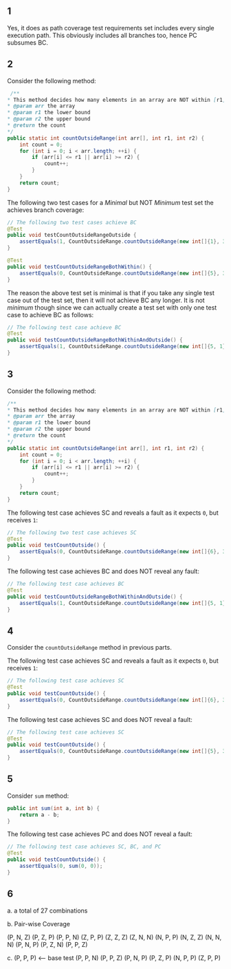 ## 1
Yes, it does as path coverage test requirements set includes every single execution path. This obviously includes all branches too, hence PC subsumes BC.

## 2

Consider the following method:

```java
 /**
* This method decides how many elements in an array are NOT within [r1, r2].
* @param arr the array
* @param r1 the lower bound
* @param r2 the upper bound
* @return the count
*/
public static int countOutsideRange(int arr[], int r1, int r2) {
    int count = 0;
    for (int i = 0; i < arr.length; ++i) {
        if (arr[i] <= r1 || arr[i] >= r2) {
            count++;
        }
    }
    return count;
}
```

The following two test cases for a _Minimal_ but NOT _Minimum_ test set the achieves branch coverage:

```java
// The following two test cases achieve BC
@Test
public void testCountOutsideRangeOutside {
    assertEquals(1, CountOutsideRange.countOutsideRange(new int[]{1}, 3, 6));
}

@Test
public void testCountOutsideRangeBothWithin() {
    assertEquals(0, CountOutsideRange.countOutsideRange(new int[]{5}, 3, 6));
}
```

The reason the above test set is minimal is that if you take any single test case out of the test set, then it will not achieve BC any longer. It is not _minimum_ though since we can actually create a test set with only one test case to achieve BC as follows:

```java
// The following test case achieve BC
@Test
public void testCountOutsideRangeBothWithinAndOutside() {
    assertEquals(1, CountOutsideRange.countOutsideRange(new int[]{5, 1}, 3, 6));
}
```

## 3

Consider the following method:

```java
/**
* This method decides how many elements in an array are NOT within [r1, r2].
* @param arr the array
* @param r1 the lower bound
* @param r2 the upper bound
* @return the count
*/
public static int countOutsideRange(int arr[], int r1, int r2) {
    int count = 0;
    for (int i = 0; i < arr.length; ++i) {
        if (arr[i] <= r1 || arr[i] >= r2) {
            count++;
        }
    }
    return count;
}
```

The following test case achieves SC and reveals a fault as it expects `0`, but receives `1`:

```java
// The following two test case achieves SC
@Test
public void testCountOutside() {
    assertEquals(0, CountOutsideRange.countOutsideRange(new int[]{6}, 3, 6));
}
```

The following test case achieves BC and does NOT reveal any fault:

```java
// The following test case achieves BC
@Test
public void testCountOutsideRangeBothWithinAndOutside() {
    assertEquals(1, CountOutsideRange.countOutsideRange(new int[]{5, 1}, 3, 6));
}
```


## 4

Consider the `countOutsideRange` method in previous parts. 

The following test case achieves SC and reveals a fault as it expects `0`, but receives `1`:

```java
// The following test case achieves SC
@Test
public void testCountOutside() {
    assertEquals(0, CountOutsideRange.countOutsideRange(new int[]{6}, 3, 6));
}
```

The following test case achieves SC and does NOT reveal a fault:

```java
// The following test case achieves SC
@Test
public void testCountOutside() {
    assertEquals(0, CountOutsideRange.countOutsideRange(new int[]{5}, 3, 6));
}
```

## 5

Consider `sum` method:

```java
public int sum(int a, int b) {
    return a - b;
}
```

The following test case achieves PC and does NOT reveal a fault:

```java
// The following test case achieves SC, BC, and PC
@Test
public void testCountOutside() {
    assertEquals(0, sum(0, 0));
}
```

## 6

a. a total of 27 combinations

b. Pair-wise Coverage

(P, N, Z)
(P, Z, P)
(P, P, N)
(Z, P, P)
(Z, Z, Z)
(Z, N, N)
(N, P, P)
(N, Z, Z)
(N, N, N)
(P, N, P)
(P, Z, N)
(P, P, Z)

c.
(P, P, P) <-- base test
(P, P, N)
(P, P, Z)
(P, N, P)
(P, Z, P)
(N, P, P)
(Z, P, P)

